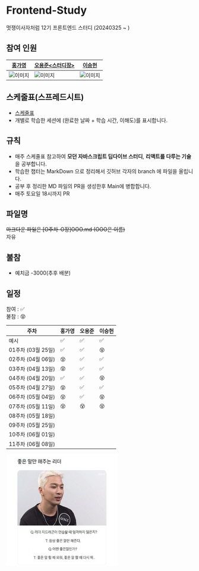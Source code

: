 # Frontend-Study
멋쟁이사자처럼 12기 프론트엔드 스터디 (20240325 ~ )
                
## 참여 인원 
| [홍가영](https://github.com/kaouo) | [오용준<스터디장>](https://github.com/55yong) | [이승헌](https://github.com/12seungheon) |
|----|----|----|
| <img src="https://avatars.githubusercontent.com/u/144293040?v=4" alt="이미지" width="100" height="100"> | <img src="https://avatars.githubusercontent.com/u/132319467?v=4" alt="이미지" width="100" height="100"> | <img src="https://avatars.githubusercontent.com/u/164005659?v=4" alt="이미지" width="100" height="100"> |

## 스케줄표(스프레드시트)
- [스케줄표](https://docs.google.com/spreadsheets/d/1XuaLa4wmp7Enq5g93WkmWvLEb5FaILLZ05e7wOrMrSs/edit#gid=0)
- 개별로 학습한 세션에 (완료한 날짜 + 학습 시간, 이해도)를 표시합니다.

## 규칙
- 매주 스케줄표 참고하여 **모던 자바스크립트 딥다이브 스터디**, **리액트를 다루는 기술**을 공부합니다.
- 학습한 챕터는 MarkDown 으로 정리해서 깃허브 각자의 branch 에 파일을 올립니다.
- 공부 후 정리한 MD 파일의 PR을 생성한후 Main에 병합합니다.
- 매주 토요일 18시까지 PR

## 파일명
~~마크다운 파일은 [O주차-O장]OOO.md (OOO은 이름)~~   
자유

## 불참
- 예치금 -3000(추후 배분)

## 일정

참여 : ✅  
불참 : 😵  

| 주차           | 홍가영 | 오용준 | 이승헌 |
|------------------|-|-|-|
| 예시              |✅|✅|✅|
| 01주차 (03월 25일) |✅|✅|😵| 
| 02주차 (04월 06일) |😵|✅|✅|  
| 03주차 (04월 13일) |😵|✅|✅|
| 04주차 (04월 20일) |✅|✅|😵|
| 05주차 (04월 27일) |😵|✅|✅|
| 06주차 (05월 04일) |😵|✅|😵|
| 07주차 (05월 11일) |😵|😵|😵|
| 08주차 (05월 18일) ||||
| 09주차 (05월 25일) ||||
| 10주차 (06월 01일) ||||
| 11주차 (06월 08일) ||||

<img src="goodsay.png" alt="이미지" width="300" height="300" />
